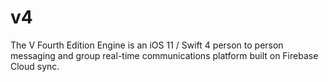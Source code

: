 # v4
The V Fourth Edition Engine is an iOS 11 / Swift 4 person to person messaging and group real-time communications platform built on Firebase Cloud sync.
